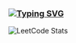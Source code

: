 ### [![Typing SVG](https://readme-typing-svg.herokuapp.com?color=%2336BCF7&lines=Python+developer)](https://git.io/typing-svg)

![LeetCode Stats](https://leetcard.jacoblin.cool/keyayeten?theme=dark&font=Fraunces&ext=activity)
